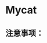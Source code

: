 # Mycat





## 注意事项：

<!-- 在配置多个schemas时  sb mycat 必须schema和schema放一起,dataNode,dataHost 也一样	 不然启动会报错。-->

